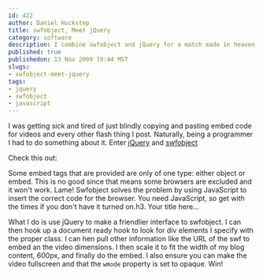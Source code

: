```yaml
--- 
id: 422
author: Daniel Huckstep
title: swfobject, Meet jQuery
category: software
description: I combine swfobject and jQuery for a match made in heaven.
published: true
publishedon: 13 Nov 2009 19:44 MST
slugs: 
- swfobject-meet-jquery
tags: 
- jquery
- swfobject
- javascript
---
```

I was getting sick and tired of just blindly copying and pasting embed
code for videos and every other flash thing I post. Naturally, being a
programmer I had to do something about it. Enter
[jQuery](http://jquery.com/) and
[swfobject](http://code.google.com/p/swfobject/)

Check this out:

<script type="text/javascript" src="http://gist.github.com/234339.js?file=jquery-swfobject.js">
</script>
Some embed tags that are provided are only of one type: either object or
embed. This is no good since that means some browsers are excluded and
it won't work. Lame! Swfobject solves the problem by using JavaScript to
insert the correct code for the browser. You need JavaScript, so get
with the times if you don't have it turned on.h3. Your title here…

What I do is use jQuery to make a friendlier interface to swfobject. I
can then hook up a document ready hook to look for div elements I
specify with the proper class. I can hen pull other information like the
URL of the swf to embed an the video dimensions. I then scale it to fit
the width of my blog content, 600px, and finally do the embed. I also
ensure you can make the video fullscreen and that the `wmode` property
is set to opaque. Win!
